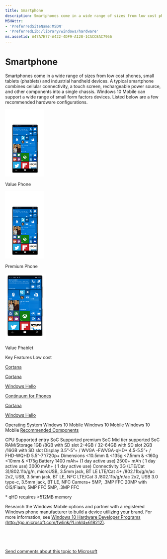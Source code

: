 ```yaml
---
title: Smartphone
description: Smartphones come in a wide range of sizes from low cost phones, small tablets (phablets) and industrial handheld devices.
MSHAttr:
- 'PreferredSiteName:MSDN'
- 'PreferredLib:/library/windows/hardware'
ms.assetid: A47A7E77-A422-4DF9-A128-1CACCEAC7966
---
```


# Smartphone


Smartphones come in a wide range of sizes from low cost phones, small tablets (phablets) and industrial handheld devices. A typical smartphone combines cellular connectivity, a touch screen, rechargeable power source, and other components into a single chassis. Windows 10 Mobile can support a wide range of small form factors devices. Listed below are a few recommended hardware configurations.

![value phone](../images/phone.png)

Value Phone

![premium phone](../images/phone.png)

Premium Phone

![value phablet](../images/phablet.png)

Value Phablet

Key Features
Low cost

[Cortana](cortana.md)

[Cortana](cortana.md)

[Windows Hello](windows-hello.md)

[Continuum for Phones](continuum-phone.md)

[Cortana](cortana.md)

[Windows Hello](windows-hello.md)

Operating System
Windows 10 Mobile
Windows 10 Mobile
Windows 10 Mobile
[Recommended Components](components.md)

CPU
Supported entry SoC
Supported premium SoC
Mid tier supported SoC
RAM/Storage
1GB /8GB with SD slot
2-4GB / 32-64GB with SD slot
2GB /16GB with SD slot
Display
3.5”-5”+ / WVGA -FWVGA-qHD\*
4.5-5.5”+ / FHD-WQHD
5.5”-7”/720p+
Dimensions
&lt;10.5mm & &lt;135g
&lt;7.5mm & &lt;160g
&lt;10mm & &lt;175g
Battery
1400 mAh+ (1 day active use)
2500+ mAh ( 1 day active use)
3000 mAh+ ( 1 day active use)
Connectivity
3G (LTE/Cat 3)/802.11b/g/n, microUSB, 3.5mm jack, BT LE
LTE/Cat 4+ /802.11b/g/n/ac 2x2, USB, 3.5mm jack, BT LE, NFC
LTE/Cat 3 /802.11b/g/n/ac 2x2, USB 3.0 type-c, 3.5mm jack, BT LE, NFC
Camera+
5MP, .3MP FFC
20MP with OIS/Flash; 5MP FFC
5MP, .3MP FFC
 

\* qHD requires &gt;512MB memory

Research the Windows Mobile options and partner with a registered Windows phone manufacturer to build a device utilizing your brand. For more information, see [Windows 10 Hardware Developer Programs (http://go.microsoft.com/fwlink/?LinkId=618212)](http://go.microsoft.com/fwlink/?LinkId=618212).

 

 

[Send comments about this topic to Microsoft](mailto:wsddocfb@microsoft.com?subject=Documentation%20feedback%20%5Bp_WEG_Hardware\p_weg_hardware%5D:%20Smartphone%20%20RELEASE:%20%2811/28/2016%29&body=%0A%0APRIVACY%20STATEMENT%0A%0AWe%20use%20your%20feedback%20to%20improve%20the%20documentation.%20We%20don't%20use%20your%20email%20address%20for%20any%20other%20purpose,%20and%20we'll%20remove%20your%20email%20address%20from%20our%20system%20after%20the%20issue%20that%20you're%20reporting%20is%20fixed.%20While%20we're%20working%20to%20fix%20this%20issue,%20we%20might%20send%20you%20an%20email%20message%20to%20ask%20for%20more%20info.%20Later,%20we%20might%20also%20send%20you%20an%20email%20message%20to%20let%20you%20know%20that%20we've%20addressed%20your%20feedback.%0A%0AFor%20more%20info%20about%20Microsoft's%20privacy%20policy,%20see%20http://privacy.microsoft.com/default.aspx. "Send comments about this topic to Microsoft")




